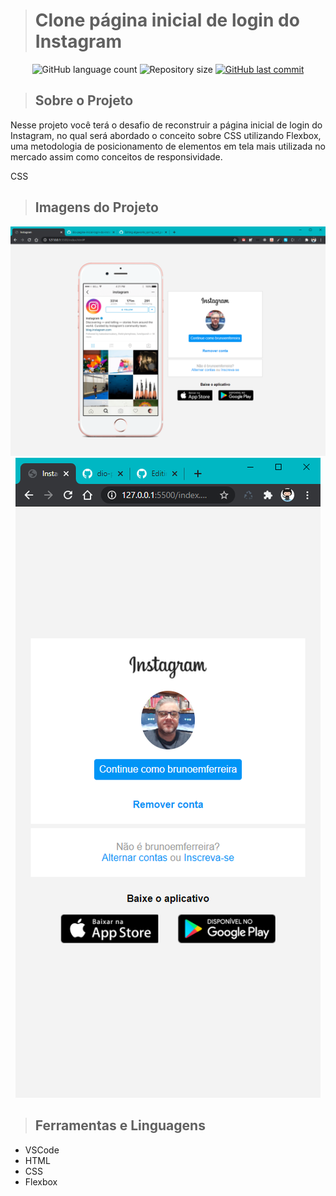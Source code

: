 > <h1>Clone página inicial de login do Instagram</h1>

<!-- ************************************* Baadges ********************************************* -->
<p align="center">
  <img alt="GitHub language count" src="https://img.shields.io/github/languages/count/brunoemferreira/dio-pagina-inicial-login-do-instagram?color=%2304D361">

 <img alt="Repository size" src="https://img.shields.io/github/repo-size/brunoemferreira/dio-pagina-inicial-login-do-instagram">

  <a href="https://github.com/tgmarinho/nlw1/commits/master">
    <img alt="GitHub last commit" src="https://img.shields.io/github/last-commit/brunoemferreira/dio-pagina-inicial-login-do-instagram">
  </a>
</p>


> <h2>Sobre o Projeto</h2>
<p>Nesse projeto você terá o desafio de reconstruir a página inicial de login do Instagram, no qual será abordado o conceito sobre CSS utilizando Flexbox, uma metodologia de posicionamento de elementos em tela mais utilizada no mercado assim como conceitos de responsividade.

CSS</p>

> <h2>Imagens do Projeto</h2>

<div align="center"> 
   <img src="./assets/page1.png" alt="Imagem Projeto 1">
   <img src="./assets/page2.png" alt="Imagem Projeto 2">
</div>

> <h2>Ferramentas e Linguagens</h2>

- VSCode
- HTML
- CSS
- Flexbox

> <h2></h2>
